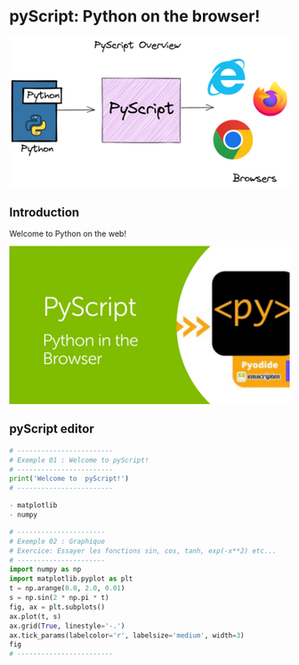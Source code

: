 <!--
author:   (c) riadh BEN NESSIB
email:    riadhbennessib@gmail.com
version:  0.2.0
language: fr
logo:     https://raw.githubusercontent.com/pyTUNISIA/home/master/images/logos/LogoPython.png
comment:  pyScript : Python on the browser!.
mode   :  Textbook
script:   https://javascript_resourse_url

script:   https://cdn.jsdelivr.net/gh/liatemplates/pyscript@0.0.4/dist/pyscript.min.js

link:     https://cdn.jsdelivr.net/gh/liatemplates/pyscript@0.0.4/dist/pyscript.css

persistent:  true   


@PyScript.env
<lia-keep>
<py-env>
@0
</py-env>
</lia-keep>
@end

@PyScript.repl: @PyScript.replWith( ,```@0```)

@PyScript.replWith
<lia-keep>
<style>
  .output {
    font-style: inherit;
    font-weight: inherit;
    font-size: inherit;
    line-height: inherit;
    margin-left: 0px;
    float: left;
  }

  .mt-2 {
    margin-left: 0px !important;
    margin-right: 0px !important;
    margin-bottom: 15px !important;
  }

  .editor-box {
    border: 1px solid black;
  }
</style>
<py-repl @0>@1</py-repl>
</lia-keep>
@end
-->


# pyScript: Python on the browser!
![](https://raw.githubusercontent.com/pyTUNISIA/home/master/images/logos/pyScript02.png)

## Introduction

Welcome to Python on the web!

![](https://raw.githubusercontent.com/pyTUNISIA/home/master/images/logos/pyScript03.png)


## pyScript editor



```python @PyScript.repl
# ------------------------
# Exemple 01 : Welcome to pyScript!
# ------------------------
print('Welcome to  pyScript!')
# ------------------------
```

``` python @PyScript.env
- matplotlib
- numpy
```

```python @PyScript.repl
# ----------------------
# Exemple 02 : Graphique
# Exercice: Essayer les fonctions sin, cos, tanh, exp(-x**2) etc...
# ----------------------
import numpy as np
import matplotlib.pyplot as plt
t = np.arange(0.0, 2.0, 0.01)
s = np.sin(2 * np.pi * t)
fig, ax = plt.subplots()
ax.plot(t, s)
ax.grid(True, linestyle='-.')
ax.tick_params(labelcolor='r', labelsize='medium', width=3)
fig
# ------------------------
```
